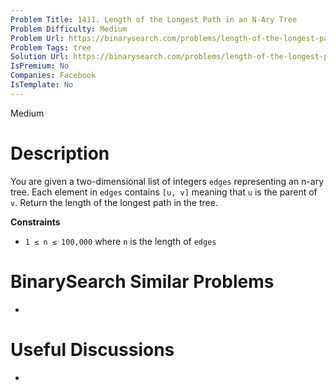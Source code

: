 ```yaml
---
Problem Title: 1411. Length of the Longest Path in an N-Ary Tree
Problem Difficulty: Medium
Problem Url: https://binarysearch.com/problems/length-of-the-longest-path-in-an-n-ary-tree/
Problem Tags: tree
Solution Url: https://binarysearch.com/problems/length-of-the-longest-path-in-an-n-ary-tree/solutions/
IsPremium: No
Companies: Facebook
IsTemplate: No
---
```


<span style="color: ;">Medium</span>

# Description

You are given a two-dimensional list of integers `edges` representing an n-ary tree. Each element in `edges` contains `[u, v]` meaning that `u` is the parent of `v`. Return the length of the longest path in the tree.

**Constraints**
- `1 ≤ n ≤ 100,000` where `n` is the length of `edges`

# BinarySearch Similar Problems

- []()

# Useful Discussions

- []()
